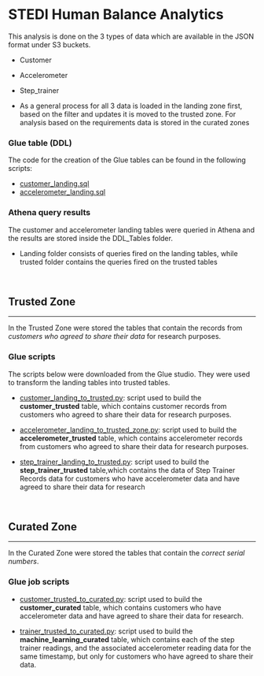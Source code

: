 # STEDI Human Balance Analytics

This analysis is done on the 3 types of data which are available in the JSON format under S3 buckets. 
- Customer
- Accelerometer
- Step_trainer

- As a general process for all 3 data is loaded in the landing zone first, based on the filter and updates it is moved to the trusted zone. 
For analysis based on the requirements data is stored in the curated zones


### **Glue table (DDL)**
The code for the creation of the Glue tables can be found in the following scripts:
- [customer_landing.sql](./DDL_Tables/landing/customer_landing.sql)
- [accelerometer_landing.sql](./DDL_Tables/landing/accelerometer_landing.sql)

### **Athena query results**

The customer and accelerometer landing tables were queried in Athena and the results are stored inside the DDL_Tables folder.
- Landing folder consists of queries fired on the landing tables, while trusted folder contains the queries fired on the trusted tables 

<br>

## **Trusted Zone**
---

In the Trusted Zone were stored the tables that contain the records from *customers who agreed to share their data* for research purposes.

### **Glue  scripts**
The scripts below were downloaded from the Glue studio. They were used to transform the landing tables into trusted tables.

- [customer_landing_to_trusted.py](./glue_scripts/customer_landing_to_trusted.py): script used to build the **customer_trusted** table, which contains customer records from customers who agreed to share their data for research purposes.

- [accelerometer_landing_to_trusted_zone.py](./glue_scripts/accelerometer_landing_to_trusted.py): script used to build the **accelerometer_trusted** table, which contains accelerometer records from customers who agreed to share their data for research purposes.

- [step_trainer_landing_to_trusted.py](./glue_scripts/step_trainer_landing_to_trusted.py): script used to build the **step_trainer_trusted** table,which contains the data of Step Trainer Records data for customers who have accelerometer data and have agreed to share their data for research
<br>


## **Curated Zone**
---
In the Curated Zone were stored the tables that contain the *correct serial numbers*.

### Glue job scripts
- [customer_trusted_to_curated.py](./glue_scripts/customer_trusted_to_curated.py): script used to build the **customer_curated** table, which contains customers who have accelerometer data and have agreed to share their data for research.

- [trainer_trusted_to_curated.py](./glue_scripts/trainer_trusted_to_curated.py): script used to build the **machine_learning_curated** table, which contains each of the step trainer readings, and the associated accelerometer reading data for the same timestamp, but only for customers who have agreed to share their data.

